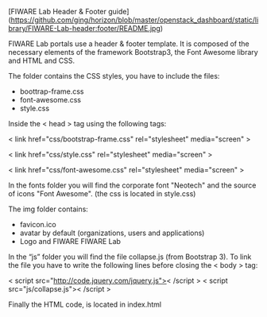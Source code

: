 [FIWARE Lab Header & Footer guide] (https://github.com/ging/horizon/blob/master/openstack_dashboard/static/library/FIWARE-Lab-header:footer/README.jpg)


FIWARE Lab portals use a header & footer template. It is composed of the necessary elements of the framework Bootstrap3, the Font Awesome library and HTML and CSS.

The folder contains the CSS styles, you have to include the files:

- boottrap-frame.css
- font-awesome.css
- style.css


Inside the < head > tag using the following tags: 

  < link href="css/bootstrap-frame.css" rel="stylesheet" media="screen" >

  < link href="css/style.css" rel="stylesheet" media="screen" >

  < link href="css/font-awesome.css" rel="stylesheet" media="screen" >


In the fonts folder you will find the corporate font "Neotech" and the source of icons "Font Awesome". (the css is located in style.css)


The img folder contains: 
- favicon.ico 
- avatar by default (organizations, users and applications)
- Logo and FIWARE FIWARE Lab


In the “js” folder you will find the file collapse.js (from Bootstrap 3). To link the file you have to write the following lines before closing the < body > tag:

< script src="http://code.jquery.com/jquery.js">< /script >
< script src="js/collapse.js">< /script >


Finally the HTML code, is located in index.html
